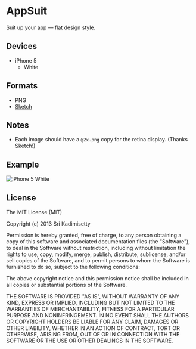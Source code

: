 # AppSuit
Suit up your app — flat design style.


## Devices 
- iPhone 5
    - White


## Formats
- PNG
- [Sketch](http://www.bohemiancoding.com/sketch/)


## Notes
- Each image should have a `@2x.png` copy for the retina display. (Thanks Sketch!)


## Example
![iPhone 5 White](https://raw.github.com/kadimisetty/AppSuit/master/iPhone5/White/PNG/iPhone%205%20White.png)


## License 
The MIT License (MIT)

Copyright (c) 2013 Sri Kadimisetty

Permission is hereby granted, free of charge, to any person obtaining a copy of
this software and associated documentation files (the "Software"), to deal in
the Software without restriction, including without limitation the rights to
use, copy, modify, merge, publish, distribute, sublicense, and/or sell copies of
the Software, and to permit persons to whom the Software is furnished to do so,
subject to the following conditions:

The above copyright notice and this permission notice shall be included in all
copies or substantial portions of the Software.

THE SOFTWARE IS PROVIDED "AS IS", WITHOUT WARRANTY OF ANY KIND, EXPRESS OR
IMPLIED, INCLUDING BUT NOT LIMITED TO THE WARRANTIES OF MERCHANTABILITY, FITNESS
FOR A PARTICULAR PURPOSE AND NONINFRINGEMENT. IN NO EVENT SHALL THE AUTHORS OR
COPYRIGHT HOLDERS BE LIABLE FOR ANY CLAIM, DAMAGES OR OTHER LIABILITY, WHETHER
IN AN ACTION OF CONTRACT, TORT OR OTHERWISE, ARISING FROM, OUT OF OR IN
CONNECTION WITH THE SOFTWARE OR THE USE OR OTHER DEALINGS IN THE SOFTWARE.
